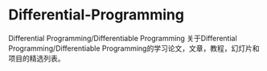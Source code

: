 # Differential-Programming
Differential Programming/Differentiable Programming
关于Differential Programming/Differentiable Programming的学习论文，文章，教程，幻灯片和项目的精选列表。
